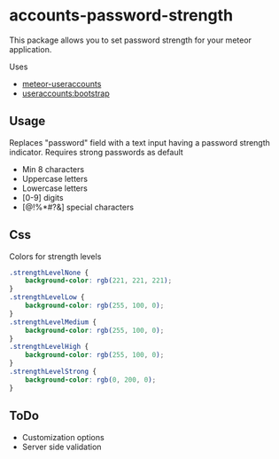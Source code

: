 # accounts-password-strength
This package allows you to set password strength for your meteor application.

Uses 
- [meteor-useraccounts](https://github.com/meteor-useraccounts)
- [useraccounts:bootstrap](https://github.com/meteor-useraccounts/bootstrap/) 

## Usage
Replaces "password" field with a text input having a password strength indicator.
Requires strong passwords as default
- Min 8 characters
- Uppercase letters
- Lowercase letters
- [0-9] digits
- [$@$!%*#?&] special characters

## Css
Colors for strength levels
``` css
.strengthLevelNone {
    background-color: rgb(221, 221, 221);
}
.strengthLevelLow {
    background-color: rgb(255, 100, 0);
}
.strengthLevelMedium {
    background-color: rgb(255, 100, 0);
}
.strengthLevelHigh {
    background-color: rgb(255, 100, 0);
}
.strengthLevelStrong {
    background-color: rgb(0, 200, 0);
}
```

## ToDo
- Customization options
- Server side validation
